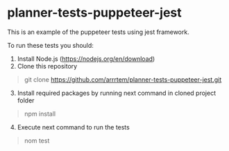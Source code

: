 # planner-tests-puppeteer-jest
This is an example of the puppeteer tests using jest framework.

To run these tests you should:

1) Install Node.js (https://nodejs.org/en/download)
2) Clone this repository
> git clone https://github.com/arrrtem/planner-tests-puppeteer-jest.git
3) Install required packages by running next command in cloned project folder
> npm install
4) Execute next command to run the tests 
> nom test
